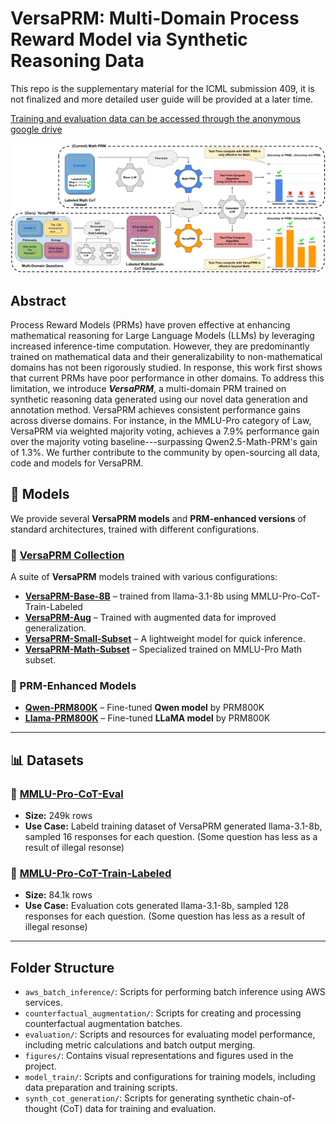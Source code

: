 # VersaPRM: Multi-Domain Process Reward Model via Synthetic Reasoning Data

This repo is the supplementary material for the ICML submission 409, it is not finalized and more detailed user guide will be provided at a later time.

[Training and evaluation data can be accessed through the anonymous google drive](https://drive.google.com/drive/folders/1ZPk9oSlZROkAV29DmgHcrhCshXB5RqXo?usp=drive_link)

![VersaPRM](figures/multi_domain_prm.svg)

## Abstract

Process Reward Models (PRMs) have proven effective at enhancing mathematical reasoning for Large Language Models (LLMs) by leveraging increased inference-time computation. However, they are predominantly trained on mathematical data and their generalizability to non-mathematical domains has not been rigorously studied. In response, this work first shows that current PRMs have poor performance in other domains. To address this limitation, we introduce **_VersaPRM_**, a multi-domain PRM trained on synthetic reasoning data generated using our novel data generation and annotation method. VersaPRM achieves consistent performance gains across diverse domains. For instance, in the MMLU-Pro category of Law, VersaPRM via weighted majority voting, achieves a 7.9% performance gain over the majority voting baseline---surpassing Qwen2.5-Math-PRM's gain of 1.3%. We further contribute to the community by open-sourcing all data, code and models for VersaPRM.

## 🚀 Models
We provide several **VersaPRM models** and **PRM-enhanced versions** of standard architectures, trained with different configurations.

### 📌 [VersaPRM Collection](https://huggingface.co/UW-Madison-Lee-Lab/VersaPRM)
A suite of **VersaPRM** models trained with various configurations:
- **[VersaPRM-Base-8B](https://huggingface.co/UW-Madison-Lee-Lab/VersaPRM-Base-8B)** – trained from llama-3.1-8b using MMLU-Pro-CoT-Train-Labeled
- **[VersaPRM-Aug](https://huggingface.co/UW-Madison-Lee-Lab/VersaPRM-Aug)** – Trained with augmented data for improved generalization.
- **[VersaPRM-Small-Subset](https://huggingface.co/UW-Madison-Lee-Lab/VersaPRM-Small-Subset)** – A lightweight model for quick inference.
- **[VersaPRM-Math-Subset](https://huggingface.co/UW-Madison-Lee-Lab/VersaPRM-Math-Subset)** – Specialized trained on MMLU-Pro Math subset.

### 📌 PRM-Enhanced Models
- **[Qwen-PRM800K](https://huggingface.co/UW-Madison-Lee-Lab/Qwen-PRM800K)** – Fine-tuned **Qwen model** by PRM800K
- **[Llama-PRM800K](https://huggingface.co/UW-Madison-Lee-Lab/Llama-PRM800K)** – Fine-tuned **LLaMA model** by PRM800K

---

## 📊 Datasets

### 📌 [MMLU-Pro-CoT-Eval](https://huggingface.co/datasets/UW-Madison-Lee-Lab/MMLU-Pro-CoT-Eval)
- **Size:** 249k rows
- **Use Case:** Labeld training dataset of VersaPRM generated llama-3.1-8b, sampled 16 responses for each question. (Some question has less as a result of illegal resonse)

### 📌 [MMLU-Pro-CoT-Train-Labeled](https://huggingface.co/datasets/UW-Madison-Lee-Lab/MMLU-Pro-CoT-Train-Labeled)
- **Size:** 84.1k rows
- **Use Case:** Evaluation cots generated llama-3.1-8b, sampled 128 responses for each question. (Some question has less as a result of illegal resonse)


---


## Folder Structure

- `aws_batch_inference/`: Scripts for performing batch inference using AWS services.
- `counterfactual_augmentation/`: Scripts for creating and processing counterfactual augmentation batches.
- `evaluation/`: Scripts and resources for evaluating model performance, including metric calculations and batch output merging.
- `figures/`: Contains visual representations and figures used in the project.
- `model_train/`: Scripts and configurations for training models, including data preparation and training scripts.
- `synth_cot_generation/`: Scripts for generating synthetic chain-of-thought (CoT) data for training and evaluation.

